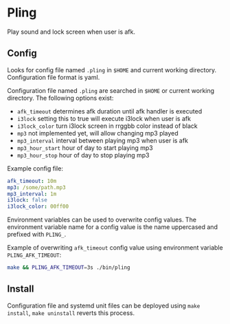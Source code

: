 # Pling

Play sound and lock screen when user is afk.

## Config

Looks for config file named `.pling` in `$HOME` and current working directory. Configuration file format is yaml.

Configuration file named `.pling` are searched in `$HOME` or current working directory. The following options exist:

- `afk_timeout` determines afk duration until afk handler is executed
- `i3lock` setting this to true will execute i3lock when user is afk
- `i3lock_color` turn i3lock screen in rrggbb color instead of black
- `mp3` not implemented yet, will allow changing mp3 played
- `mp3_interval` interval between playing mp3 when user is afk
- `mp3_hour_start` hour of day to start playing mp3
- `mp3_hour_stop` hour of day to stop playing mp3

Example config file:

```yaml
afk_timeout: 10m
mp3: /some/path.mp3
mp3_interval: 1m
i3lock: false
i3lock_color: 00ff00
```

Environment variables can be used to overwrite config values. The environment variable name for a config value is the name uppercased and prefixed with `PLING_`.

Example of overwriting `afk_timeout` config value using environment variable `PLING_AFK_TIMEOUT`:

```sh
make && PLING_AFK_TIMEOUT=3s ./bin/pling
```

## Install

Configuration file and systemd unit files can be deployed using `make install`, `make uninstall` reverts this process.


